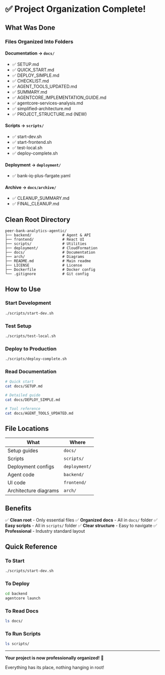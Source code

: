 # ✅ Project Organization Complete!

## What Was Done

### Files Organized Into Folders

#### Documentation → `docs/`
- ✅ SETUP.md
- ✅ QUICK_START.md
- ✅ DEPLOY_SIMPLE.md
- ✅ CHECKLIST.md
- ✅ AGENT_TOOLS_UPDATED.md
- ✅ SUMMARY.md
- ✅ AGENTCORE_IMPLEMENTATION_GUIDE.md
- ✅ agentcore-services-analysis.md
- ✅ simplified-architecture.md
- ✅ PROJECT_STRUCTURE.md (NEW)

#### Scripts → `scripts/`
- ✅ start-dev.sh
- ✅ start-frontend.sh
- ✅ test-local.sh
- ✅ deploy-complete.sh

#### Deployment → `deployment/`
- ✅ bank-iq-plus-fargate.yaml

#### Archive → `docs/archive/`
- ✅ CLEANUP_SUMMARY.md
- ✅ FINAL_CLEANUP.md

## Clean Root Directory

```
peer-bank-analytics-agentic/
├── backend/              # Agent & API
├── frontend/             # React UI
├── scripts/              # Utilities
├── deployment/           # CloudFormation
├── docs/                 # Documentation
├── arch/                 # Diagrams
├── README.md             # Main readme
├── LICENSE               # License
├── Dockerfile            # Docker config
└── .gitignore            # Git config
```

## How to Use

### Start Development
```bash
./scripts/start-dev.sh
```

### Test Setup
```bash
./scripts/test-local.sh
```

### Deploy to Production
```bash
./scripts/deploy-complete.sh
```

### Read Documentation
```bash
# Quick start
cat docs/SETUP.md

# Detailed guide
cat docs/DEPLOY_SIMPLE.md

# Tool reference
cat docs/AGENT_TOOLS_UPDATED.md
```

## File Locations

| What | Where |
|------|-------|
| Setup guides | `docs/` |
| Scripts | `scripts/` |
| Deployment configs | `deployment/` |
| Agent code | `backend/` |
| UI code | `frontend/` |
| Architecture diagrams | `arch/` |

## Benefits

✅ **Clean root** - Only essential files
✅ **Organized docs** - All in `docs/` folder
✅ **Easy scripts** - All in `scripts/` folder
✅ **Clear structure** - Easy to navigate
✅ **Professional** - Industry standard layout

## Quick Reference

### To Start
```bash
./scripts/start-dev.sh
```

### To Deploy
```bash
cd backend
agentcore launch
```

### To Read Docs
```bash
ls docs/
```

### To Run Scripts
```bash
ls scripts/
```

---

**Your project is now professionally organized!** 🎉

Everything has its place, nothing hanging in root!
